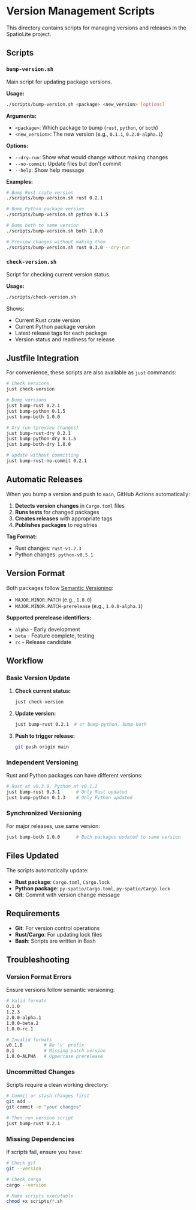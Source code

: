 # Version Management Scripts

This directory contains scripts for managing versions and releases in the SpatioLite project.

## Scripts

### `bump-version.sh`

Main script for updating package versions.

**Usage:**
```bash
./scripts/bump-version.sh <package> <new_version> [options]
```

**Arguments:**
- `<package>`: Which package to bump (`rust`, `python`, or `both`)
- `<new_version>`: The new version (e.g., `0.1.1`, `0.2.0-alpha.1`)

**Options:**
- `--dry-run`: Show what would change without making changes
- `--no-commit`: Update files but don't commit
- `--help`: Show help message

**Examples:**
```bash
# Bump Rust crate version
./scripts/bump-version.sh rust 0.2.1

# Bump Python package version
./scripts/bump-version.sh python 0.1.5

# Bump both to same version
./scripts/bump-version.sh both 1.0.0

# Preview changes without making them
./scripts/bump-version.sh rust 0.3.0 --dry-run
```

### `check-version.sh`

Script for checking current version status.

**Usage:**
```bash
./scripts/check-version.sh
```

Shows:
- Current Rust crate version
- Current Python package version
- Latest release tags for each package
- Version status and readiness for release

## Justfile Integration

For convenience, these scripts are also available as `just` commands:

```bash
# Check versions
just check-version

# Bump versions
just bump-rust 0.2.1
just bump-python 0.1.5
just bump-both 1.0.0

# Dry run (preview changes)
just bump-rust-dry 0.2.1
just bump-python-dry 0.1.5
just bump-both-dry 1.0.0

# Update without committing
just bump-rust-no-commit 0.2.1
```

## Automatic Releases

When you bump a version and push to `main`, GitHub Actions automatically:

1. **Detects version changes** in `Cargo.toml` files
2. **Runs tests** for changed packages
3. **Creates releases** with appropriate tags
4. **Publishes packages** to registries

**Tag Format:**
- Rust changes: `rust-v1.2.3`
- Python changes: `python-v0.5.1`

## Version Format

Both packages follow [Semantic Versioning](https://semver.org/):

- `MAJOR.MINOR.PATCH` (e.g., `1.0.0`)
- `MAJOR.MINOR.PATCH-prerelease` (e.g., `1.0.0-alpha.1`)

**Supported prerelease identifiers:**
- `alpha` - Early development
- `beta` - Feature complete, testing
- `rc` - Release candidate

## Workflow

### Basic Version Update

1. **Check current status:**
   ```bash
   just check-version
   ```

2. **Update version:**
   ```bash
   just bump-rust 0.2.1  # or bump-python, bump-both
   ```

3. **Push to trigger release:**
   ```bash
   git push origin main
   ```

### Independent Versioning

Rust and Python packages can have different versions:

```bash
# Rust at v0.3.0, Python at v0.1.2
just bump-rust 0.3.1      # Only Rust updated
just bump-python 0.1.3    # Only Python updated
```

### Synchronized Versioning

For major releases, use same version:

```bash
just bump-both 1.0.0      # Both packages updated to same version
```

## Files Updated

The scripts automatically update:

- **Rust package**: `Cargo.toml`, `Cargo.lock`
- **Python package**: `py-spatio/Cargo.toml`, `py-spatio/Cargo.lock`
- **Git**: Commit with version change message

## Requirements

- **Git**: For version control operations
- **Rust/Cargo**: For updating lock files
- **Bash**: Scripts are written in Bash

## Troubleshooting

### Version Format Errors

Ensure versions follow semantic versioning:
```bash
# Valid formats
0.1.0
1.2.3
2.0.0-alpha.1
1.0.0-beta.2
1.0.0-rc.1

# Invalid formats
v0.1.0        # No 'v' prefix
0.1           # Missing patch version
1.0.0-ALPHA   # Uppercase prerelease
```

### Uncommitted Changes

Scripts require a clean working directory:
```bash
# Commit or stash changes first
git add .
git commit -m "your changes"

# Then run version script
just bump-rust 0.2.1
```

### Missing Dependencies

If scripts fail, ensure you have:
```bash
# Check git
git --version

# Check cargo
cargo --version

# Make scripts executable
chmod +x scripts/*.sh
```
